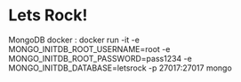 # Lets Rock!

MongoDB docker : docker run -it -e MONGO_INITDB_ROOT_USERNAME=root -e MONGO_INITDB_ROOT_PASSWORD=pass1234 -e MONGO_INITDB_DATABASE=letsrock -p 27017:27017 mongo